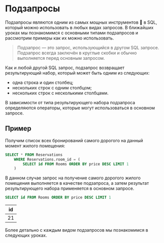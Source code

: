 # Подзапросы

Подзапросы являются одним из самых мощных инструментов 💪 в SQL, который можно использовать в любых видах запросов.
В ближайших уроках мы познакомимся с основными типами подзапросов и рассмотрим примеры как их можно использовать.

> Подзапрос — это запрос, использующийся в другом SQL запросе.
> Подзапрос всегда заключён в круглые скобки и обычно выполняется перед
> основным запросом.

Как и любой другой SQL запрос, подзапрос возвращает результирующий набор, который может быть одним из следующих:

-   одна строка и один столбец;
-   нескольких строк с одним столбцом;
-   нескольких строк с несколькими столбцами.

В зависимости от типа результирующего набора подзапроса определяются операторы, которые могут использоваться в основном запросе.

## Пример

Получим список всех бронирований самого дорогого на данный момент жилого помещения:

```sql
SELECT * FROM Reservations
    WHERE Reservations.room_id = (
        SELECT id FROM Rooms ORDER BY price DESC LIMIT 1
    )
```

В данном случае запрос на получение самого дорогого жилого помещения выполняется в качестве подзапроса,
а затем результат результирующего набора применяется в основном запросе.

```sql
SELECT id FROM Rooms ORDER BY price DESC LIMIT 1
```

| id  |
| --- |
| 21  |

Более детально с каждым видом подзапросов мы познакомимся в следующих уроках.
